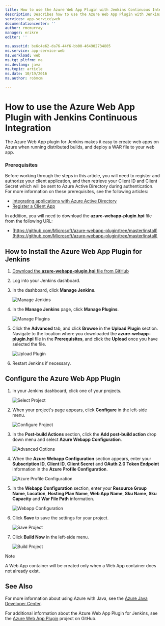 ```yaml
---
title: How to use the Azure Web App Plugin with Jenkins Continuous Integration | Microsoft Docs
description: Describes how to use the Azure Web App Plugin with Jenkins Continuous Integration.
services: app-service\web
documentationcenter: ''
author: rmcmurray
manager: erikre
editor: ''

ms.assetid: be6c4e62-da76-44f6-bb00-464902734805
ms.service: app-service-web
ms.workload: web
ms.tgt_pltfrm: na
ms.devlang: java
ms.topic: article
ms.date: 10/19/2016
ms.author: robmcm

---
```

# How to use the Azure Web App Plugin with Jenkins Continuous Integration
The Azure Web App plugin for Jenkins makes it easy to create web apps on Azure when running distributed builds, and deploy a WAR file to your web app.

### Prerequisites
Before working through the steps in this article, you will need to register and authorize your client application, and then retrieve your Client ID and Client Secret which will be sent to Azure Active Directory during authentication. For more information on these prerequisites, see the following articles:

* [Integrating applications with Azure Active Directory][integrate-apps-with-AAD]
* [Register a Client App][register-client-app]

In addition, you will need to download the **azure-webapp-plugin.hpi** file from the following URL:

* [https://github.com/Microsoft/azure-webapp-plugin/tree/master/install](https://github.com/Microsoft/azure-webapp-plugin/tree/master/install)

## How to Install the Azure Web App Plugin for Jenkins
1. [Download the **azure-webapp-plugin.hpi** file from GitHub][azure-webapp-plugin-install]
2. Log into your Jenkins dashboard.
3. In the dashboard, click **Manage Jenkins**.
   
    ![Manage Jenkins][jenkins-dashboard]
4. In the **Manage Jenkins** page, click **Manage Plugins**.
   
    ![Manage Plugins][manage-jenkins]
5. Click the **Advanced** tab, and click **Browse** in the **Upload Plugin** section. Navigate to the location where you downloaded the **azure-webapp-plugin.hpi** file in the **Prerequisites**, and click the **Upload** once you have selected the file.
   
    ![Upload Plugin][upload-plugin]
6. Restart Jenkins if necessary.

## Configure the Azure Web App Plugin
1. In your Jenkins dashboard, click one of your projects.
   
    ![Select Project][select-project]
2. When your project's page appears, click **Configure** in the left-side menu.
   
    ![Configure Project][configure-project]
3. In the **Post-build Actions** section, click the **Add post-build action** drop down menu and select **Azure Webapp Configuration**. 
   
    ![Advanced Options][advanced-options]
4. When the **Azure Webapp Configuration** section appears, enter your **Subscription ID**, **Client ID**, **Client Secret** and **OAuth 2.0 Token Endpoint** information in the **Azure Profile Configuration**.
   
    ![Azure Profile Configuration][azure-profile-configuration]
5. In the **Webapp Configuration** section, enter your **Resource Group Name**, **Location**, **Hosting Plan Name**, **Web App Name**, **Sku Name**, **Sku Capacity** and **War File Path** information.
   
    ![Webapp Configuration][webapp-configuration]
6. Click **Save** to save the settings for your project.
   
    ![Save Project][save-project]
7. Click **Build Now** in the left-side menu.
   
    ![Build Project][build-project]

> [!NOTE]
> A Web App container will be created only when a Web App container does not already exist.
> 
> 

<a name="see-also"></a>

## See Also
For more information about using Azure with Java, see the [Azure Java Developer Center].

For additional information about the Azure Web App Plugin for Jenkins, see the [Azure Web App Plugin] project on GitHub.

<!-- URL List -->

[Azure Java Developer Center]: https://azure.microsoft.com/develop/java/
[integrate-apps-with-AAD]: http://msdn.microsoft.com/library/azure/dn132599.aspx
[register-client-app]: http://msdn.microsoft.com/dn877542.aspx
[Azure Web App Plugin]: https://github.com/Microsoft/azure-webapp-plugin
[azure-webapp-plugin-install]: https://github.com/Microsoft/azure-webapp-plugin/tree/master/install

<!-- IMG List -->

[jenkins-dashboard]: ./media/app-service-web-azure-web-app-plugin-for-jenkins/jenkins-dashboard.png
[manage-jenkins]:    ./media/app-service-web-azure-web-app-plugin-for-jenkins/manage-jenkins.png
[upload-plugin]:     ./media/app-service-web-azure-web-app-plugin-for-jenkins/upload-plugin.png
[select-project]:    ./media/app-service-web-azure-web-app-plugin-for-jenkins/select-project.png
[configure-project]: ./media/app-service-web-azure-web-app-plugin-for-jenkins/configure-project.png
[advanced-options]:  ./media/app-service-web-azure-web-app-plugin-for-jenkins/advanced-options.png
[azure-profile-configuration]: ./media/app-service-web-azure-web-app-plugin-for-jenkins/azure-profile-configuration.png
[build-project]: ./media/app-service-web-azure-web-app-plugin-for-jenkins/build-project.png
[save-project]: ./media/app-service-web-azure-web-app-plugin-for-jenkins/save-project.png
[webapp-configuration]: ./media/app-service-web-azure-web-app-plugin-for-jenkins/webapp-configuration.png
